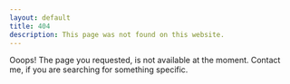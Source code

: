 ```yaml
---
layout: default
title: 404
description: This page was not found on this website.
---
```


Ooops! The page you requested, is not available at the moment.
Contact me, if you are searching for something specific.